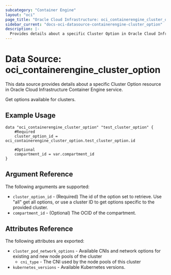 ```yaml
---
subcategory: "Container Engine"
layout: "oci"
page_title: "Oracle Cloud Infrastructure: oci_containerengine_cluster_option"
sidebar_current: "docs-oci-datasource-containerengine-cluster_option"
description: |-
  Provides details about a specific Cluster Option in Oracle Cloud Infrastructure Container Engine service
---
```


# Data Source: oci_containerengine_cluster_option
This data source provides details about a specific Cluster Option resource in Oracle Cloud Infrastructure Container Engine service.

Get options available for clusters.

## Example Usage

```hcl
data "oci_containerengine_cluster_option" "test_cluster_option" {
	#Required
	cluster_option_id = oci_containerengine_cluster_option.test_cluster_option.id

	#Optional
	compartment_id = var.compartment_id
}
```

## Argument Reference

The following arguments are supported:

* `cluster_option_id` - (Required) The id of the option set to retrieve. Use "all" get all options, or use a cluster ID to get options specific to the provided cluster.
* `compartment_id` - (Optional) The OCID of the compartment.


## Attributes Reference

The following attributes are exported:

* `cluster_pod_network_options` - Available CNIs and network options for existing and new node pools of the cluster
	* `cni_type` - The CNI used by the node pools of this cluster
* `kubernetes_versions` - Available Kubernetes versions.

